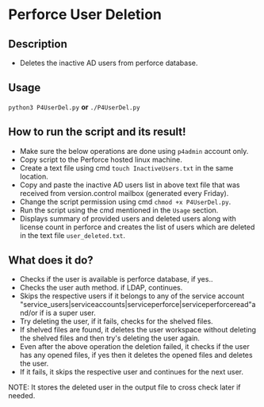 # Perforce User Deletion

## Description

- Deletes the inactive AD users from perforce database.

## Usage

`python3 P4UserDel.py` **or** `./P4UserDel.py`

## How to run the script and its result!

* Make sure the below operations are done using `p4admin` account only.
* Copy script to the Perforce hosted linux machine.
* Create a text file using cmd `touch InactiveUsers.txt` in the same location.
* Copy and paste the inactive AD users list in above text file that was received from version.control mailbox (generated every Friday).
* Change the script permission using cmd `chmod +x P4UserDel.py`.
* Run the script using the cmd mentioned in the `Usage` section.
* Displays summary of provided users and deleted users along with license count in perforce and creates the list of users which are deleted in the text file `user_deleted.txt`.

## What does it do?

- Checks if the user is available is perforce database, if yes..
- Checks the user auth method. if LDAP, continues.
- Skips the respective users if it belongs to any of the service account "service_users|serviceaccounts|serviceperforce|serviceperforceread"and/or if is a super user.
- Try deleting the user, if it fails, checks for the shelved files.
- If shelved files are found, it deletes the user workspace without deleting the shelved files and then try's deleting the user again.
- Even after the above operation the deletion failed, it checks if the user has any opened files, if yes then it deletes the opened files and deletes the user.
- If it fails, it skips the respective user and continues for the next user.

NOTE: It stores the deleted user in the output file to cross check later if needed. 
